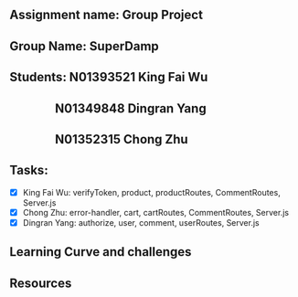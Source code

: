 ## Assignment name: Group Project

## Group Name: SuperDamp

## Students: N01393521 King Fai Wu

## &nbsp;&nbsp;&nbsp;&nbsp;&nbsp;&nbsp;&nbsp;&nbsp;&nbsp;&nbsp;&nbsp;&nbsp;&nbsp;&nbsp;&nbsp;&nbsp;N01349848 Dingran Yang

## &nbsp;&nbsp;&nbsp;&nbsp;&nbsp;&nbsp;&nbsp;&nbsp;&nbsp;&nbsp;&nbsp;&nbsp;&nbsp;&nbsp;&nbsp;&nbsp;N01352315 Chong Zhu

## Tasks:

- [x] King Fai Wu: verifyToken, product, productRoutes, CommentRoutes, Server.js
- [x] Chong Zhu: error-handler, cart, cartRoutes, CommentRoutes, Server.js
- [x] Dingran Yang: authorize, user, comment, userRoutes, Server.js

## Learning Curve and challenges

## Resources
